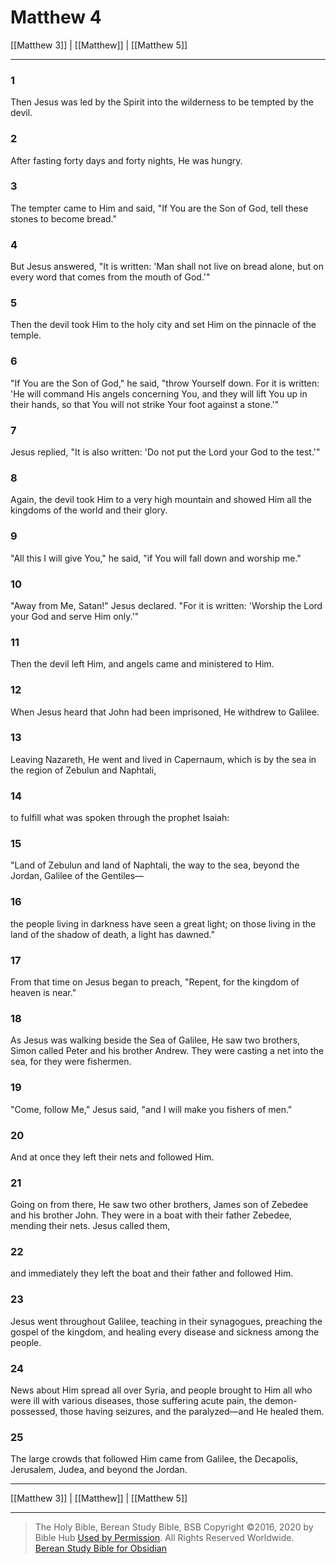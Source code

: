# Matthew 4

[[Matthew 3]] | [[Matthew]] | [[Matthew 5]]

---

### 1
Then Jesus was led by the Spirit into the wilderness to be tempted by the devil.

### 2
After fasting forty days and forty nights, He was hungry.

### 3
The tempter came to Him and said, "If You are the Son of God, tell these stones to become bread."

### 4
But Jesus answered, "It is written: 'Man shall not live on bread alone, but on every word that comes from the mouth of God.'"

### 5
Then the devil took Him to the holy city and set Him on the pinnacle of the temple.

### 6
"If You are the Son of God," he said, "throw Yourself down. For it is written: 'He will command His angels concerning You, and they will lift You up in their hands, so that You will not strike Your foot against a stone.'"

### 7
Jesus replied, "It is also written: 'Do not put the Lord your God to the test.'"

### 8
Again, the devil took Him to a very high mountain and showed Him all the kingdoms of the world and their glory.

### 9
"All this I will give You," he said, "if You will fall down and worship me."

### 10
"Away from Me, Satan!" Jesus declared. "For it is written: 'Worship the Lord your God and serve Him only.'"

### 11
Then the devil left Him, and angels came and ministered to Him.

### 12
When Jesus heard that John had been imprisoned, He withdrew to Galilee.

### 13
Leaving Nazareth, He went and lived in Capernaum, which is by the sea in the region of Zebulun and Naphtali,

### 14
to fulfill what was spoken through the prophet Isaiah:

### 15
"Land of Zebulun and land of Naphtali, the way to the sea, beyond the Jordan, Galilee of the Gentiles—

### 16
the people living in darkness have seen a great light; on those living in the land of the shadow of death, a light has dawned."

### 17
From that time on Jesus began to preach, "Repent, for the kingdom of heaven is near."

### 18
As Jesus was walking beside the Sea of Galilee, He saw two brothers, Simon called Peter and his brother Andrew. They were casting a net into the sea, for they were fishermen.

### 19
"Come, follow Me," Jesus said, "and I will make you fishers of men."

### 20
And at once they left their nets and followed Him.

### 21
Going on from there, He saw two other brothers, James son of Zebedee and his brother John. They were in a boat with their father Zebedee, mending their nets. Jesus called them,

### 22
and immediately they left the boat and their father and followed Him.

### 23
Jesus went throughout Galilee, teaching in their synagogues, preaching the gospel of the kingdom, and healing every disease and sickness among the people.

### 24
News about Him spread all over Syria, and people brought to Him all who were ill with various diseases, those suffering acute pain, the demon-possessed, those having seizures, and the paralyzed—and He healed them.

### 25
The large crowds that followed Him came from Galilee, the Decapolis, Jerusalem, Judea, and beyond the Jordan.

---

[[Matthew 3]] | [[Matthew]] | [[Matthew 5]]

---

> The Holy Bible, Berean Study Bible, BSB
> Copyright &copy;2016, 2020 by Bible Hub
> [Used by Permission](https://berean.bible/terms.htm). All Rights Reserved Worldwide.
> [Berean Study Bible for Obsidian](https://github.com/gapmiss/berean-study-bible-for-obsidian)

